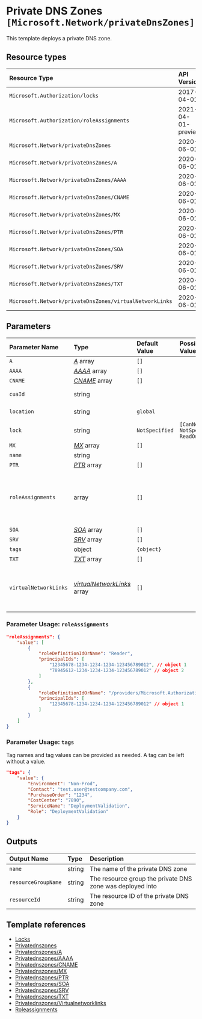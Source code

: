 # Private DNS Zones `[Microsoft.Network/privateDnsZones]`

This template deploys a private DNS zone.

## Resource types

| Resource Type | API Version |
| :-- | :-- |
| `Microsoft.Authorization/locks` | 2017-04-01 |
| `Microsoft.Authorization/roleAssignments` | 2021-04-01-preview |
| `Microsoft.Network/privateDnsZones` | 2020-06-01 |
| `Microsoft.Network/privateDnsZones/A` | 2020-06-01 |
| `Microsoft.Network/privateDnsZones/AAAA` | 2020-06-01 |
| `Microsoft.Network/privateDnsZones/CNAME` | 2020-06-01 |
| `Microsoft.Network/privateDnsZones/MX` | 2020-06-01 |
| `Microsoft.Network/privateDnsZones/PTR` | 2020-06-01 |
| `Microsoft.Network/privateDnsZones/SOA` | 2020-06-01 |
| `Microsoft.Network/privateDnsZones/SRV` | 2020-06-01 |
| `Microsoft.Network/privateDnsZones/TXT` | 2020-06-01 |
| `Microsoft.Network/privateDnsZones/virtualNetworkLinks` | 2020-06-01 |

## Parameters

| Parameter Name | Type | Default Value | Possible Values | Description |
| :-- | :-- | :-- | :-- | :-- |
| `A` | _[A](A/readme.md)_ array | `[]` |  | Optional. Array of A records. |
| `AAAA` | _[AAAA](AAAA/readme.md)_ array | `[]` |  | Optional. Array of AAAA records. |
| `CNAME` | _[CNAME](CNAME/readme.md)_ array | `[]` |  | Optional. Array of CNAME records. |
| `cuaId` | string |  |  | Optional. Customer Usage Attribution ID (GUID). This GUID must be previously registered |
| `location` | string | `global` |  | Optional. The location of the PrivateDNSZone. Should be global. |
| `lock` | string | `NotSpecified` | `[CanNotDelete, NotSpecified, ReadOnly]` | Optional. Specify the type of lock. |
| `MX` | _[MX](MX/readme.md)_ array | `[]` |  | Optional. Array of MX records. |
| `name` | string |  |  | Required. Private DNS zone name. |
| `PTR` | _[PTR](PTR/readme.md)_ array | `[]` |  | Optional. Array of PTR records. |
| `roleAssignments` | array | `[]` |  | Optional. Array of role assignment objects that contain the 'roleDefinitionIdOrName' and 'principalId' to define RBAC role assignments on this resource. In the roleDefinitionIdOrName attribute, you can provide either the display name of the role definition, or its fully qualified ID in the following format: '/providers/Microsoft.Authorization/roleDefinitions/c2f4ef07-c644-48eb-af81-4b1b4947fb11' |
| `SOA` | _[SOA](SOA/readme.md)_ array | `[]` |  | Optional. Array of SOA records. |
| `SRV` | _[SRV](SRV/readme.md)_ array | `[]` |  | Optional. Array of SRV records. |
| `tags` | object | `{object}` |  | Optional. Tags of the resource. |
| `TXT` | _[TXT](TXT/readme.md)_ array | `[]` |  | Optional. Array of TXT records. |
| `virtualNetworkLinks` | _[virtualNetworkLinks](virtualNetworkLinks/readme.md)_ array | `[]` |  | Optional. Array of custom objects describing vNet links of the DNS zone. Each object should contain properties 'vnetResourceId' and 'registrationEnabled'. The 'vnetResourceId' is a resource ID of a vNet to link, 'registrationEnabled' (bool) enables automatic DNS registration in the zone for the linked vNet. |

### Parameter Usage: `roleAssignments`

```json
"roleAssignments": {
    "value": [
        {
            "roleDefinitionIdOrName": "Reader",
            "principalIds": [
                "12345678-1234-1234-1234-123456789012", // object 1
                "78945612-1234-1234-1234-123456789012" // object 2
            ]
        },
        {
            "roleDefinitionIdOrName": "/providers/Microsoft.Authorization/roleDefinitions/c2f4ef07-c644-48eb-af81-4b1b4947fb11",
            "principalIds": [
                "12345678-1234-1234-1234-123456789012" // object 1
            ]
        }
    ]
}
```

### Parameter Usage: `tags`

Tag names and tag values can be provided as needed. A tag can be left without a value.

```json
"tags": {
    "value": {
        "Environment": "Non-Prod",
        "Contact": "test.user@testcompany.com",
        "PurchaseOrder": "1234",
        "CostCenter": "7890",
        "ServiceName": "DeploymentValidation",
        "Role": "DeploymentValidation"
    }
}
```

## Outputs

| Output Name | Type | Description |
| :-- | :-- | :-- |
| `name` | string | The name of the private DNS zone |
| `resourceGroupName` | string | The resource group the private DNS zone was deployed into |
| `resourceId` | string | The resource ID of the private DNS zone |

## Template references

- [Locks](https://docs.microsoft.com/en-us/azure/templates/Microsoft.Authorization/2017-04-01/locks)
- [Privatednszones](https://docs.microsoft.com/en-us/azure/templates/Microsoft.Network/2020-06-01/privateDnsZones)
- [Privatednszones/A](https://docs.microsoft.com/en-us/azure/templates/Microsoft.Network/2020-06-01/privateDnsZones/A)
- [Privatednszones/AAAA](https://docs.microsoft.com/en-us/azure/templates/Microsoft.Network/2020-06-01/privateDnsZones/AAAA)
- [Privatednszones/CNAME](https://docs.microsoft.com/en-us/azure/templates/Microsoft.Network/2020-06-01/privateDnsZones/CNAME)
- [Privatednszones/MX](https://docs.microsoft.com/en-us/azure/templates/Microsoft.Network/2020-06-01/privateDnsZones/MX)
- [Privatednszones/PTR](https://docs.microsoft.com/en-us/azure/templates/Microsoft.Network/2020-06-01/privateDnsZones/PTR)
- [Privatednszones/SOA](https://docs.microsoft.com/en-us/azure/templates/Microsoft.Network/2020-06-01/privateDnsZones/SOA)
- [Privatednszones/SRV](https://docs.microsoft.com/en-us/azure/templates/Microsoft.Network/2020-06-01/privateDnsZones/SRV)
- [Privatednszones/TXT](https://docs.microsoft.com/en-us/azure/templates/Microsoft.Network/2020-06-01/privateDnsZones/TXT)
- [Privatednszones/Virtualnetworklinks](https://docs.microsoft.com/en-us/azure/templates/Microsoft.Network/2020-06-01/privateDnsZones/virtualNetworkLinks)
- [Roleassignments](https://docs.microsoft.com/en-us/azure/templates/Microsoft.Authorization/roleAssignments)
